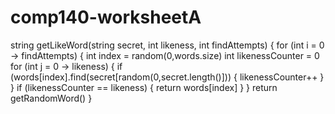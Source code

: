 # comp140-worksheetA

string getLikeWord(string secret, int likeness, int findAttempts)
{
	for (int i = 0 -> findAttempts)
	{
		int index = random(0,words.size)
		int likenessCounter = 0
		for (int j = 0 -> likeness)
		{
			if (words[index].find(secret[random(0,secret.length()]))
			{
				likenessCounter++
			}
		}
		if (likenessCounter == likeness)
		{
			return words[index]
		}
	}
	return getRandomWord()
}
